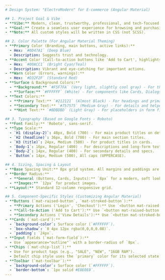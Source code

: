 ```yaml
---
# Design System: "ElectroModern" for E-commerce (Angular Material)

## 1. Project Goal & Vibe
- **Vibe:** Modern, clean, trustworthy, professional, and tech-focused.
- **Goal:** Create a seamless user experience for browsing and purchasing electronic devices. The design should highlight product details and build customer confidence.
- **Note:** All custom styles will be written in CSS (not SCSS).

## 2. Color Palette (For Angular Material Theming)
- **Primary Color (Branding, main buttons, active links):**
  - Hex: `#0D47A1` (Deep Blue)
  - Description: Suggests trust and technology.
- **Accent Color (Call-to-action buttons like 'Add to Cart', highlights):**
  - Hex: `#00ACC1` (Bright Cyan/Teal)
  - Description: Vibrant and eye-catching for important actions.
- **Warn Color (Errors, warnings):**
  - Hex: `#D32F2F` (Standard Red)
- **Surface & Background Colors:**
  - **Background:** `#F5F7FA` (Very light, slightly cool gray) - For the main page background.
  - **Surface:** `#FFFFFF` (White) - For components like Cards, Dialogs, and Toolbars.
- **Text Colors:**
  - **Primary Text:** `#212121` (Almost Black) - For headings and primary content.
  - **Secondary Text:** `#757575` (Medium Gray) - For details and helper text.
  - **Hint Text:** `#BDBDBD` (Light Gray) - For placeholders in form fields.

## 3. Typography (Based on Google Fonts - Roboto)
- **Font Family:** 'Roboto', sans-serif.
- **Type Scale:**
  - `H1 (display-2)`: 48px, Bold (700) - For main product titles on detail pages.
  - `H2 (headline)`: 36px, Bold (700) - For main section titles.
  - `H3 (title)`: 24px, Medium (500) - For product titles in cards.
  - `Body-1`: 16px, Regular (400) - For descriptions and long-form text.
  - `Body-2`: 14px, Regular (400) - For secondary details and specs.
  - `Button`: 14px, Medium (500), All caps (UPPERCASE).

## 4. Sizing, Spacing & Layout
- **Base Spacing Unit:** 8px grid system. All margins and paddings are multiples of 8 (e.g., 8px, 16px, 24px, 32px).
- **Border Radius:**
  - **General (Buttons, Cards, Inputs):** `8px` for a modern, soft look.
  - **Images:** `12px` for product images.
- **Layout:** Standard 12-column responsive grid.

## 5. Component-Specific Styles (Customizing Angular Material)
- **Buttons (`mat-raised-button`, `mat-stroked-button`):**
  - **Primary Actions ('Login', 'Checkout'):** Use `<button mat-raised-button color="primary">`.
  - **Call-to-Action ('Add to Cart'):** Use `<button mat-raised-button color="accent">`.
  - **Secondary Actions ('View Details'):** Use `<button mat-stroked-button color="primary">`.
- **Cards (`mat-card`):**
  - `background-color`: Surface color (`#FFFFFF`).
  - `box-shadow`: `0 4px 12px rgba(0,0,0,0.08)`.
  - `padding`: `24px`.
- **Input Fields (`mat-form-field`):**
  - Use `appearance="outline"` with a border-radius of `8px`.
- **Chips (`mat-chip-list`):**
  - Use for product tags (e.g., "SALE", "NEW", "16GB RAM").
  - Default chip style uses the `primary` color for its selected state. Use `<mat-chip color="accent" selected>` for special offers.
- **Toolbar (`mat-toolbar`):**
  - `background-color`: Surface color (`#FFFFFF`).
  - `border-bottom`: `1px solid #E0E0E0`.
---
```

